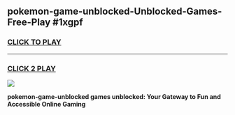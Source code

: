 
## pokemon-game-unblocked-Unblocked-Games-Free-Play #1xgpf
<h3>
<a href="https://us.freeplayer.one?title=pokemon-game-unblocked&ref=9M">CLICK TO PLAY</a></h3>
<hr>

<h3>
<a href="https://us.freeplayer.one?title=pokemon-game-unblocked&ref=9M">CLICK 2 PLAY</a>
  
</h3>

<a href="https://us.freeplayer.one?title=pokemon-game-unblocked&ref=9M"><img src="https://clearcache.store/games.png"></a>


**pokemon-game-unblocked games unblocked: Your Gateway to Fun and Accessible Online Gaming**
